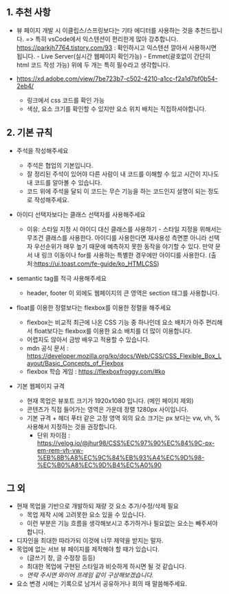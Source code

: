 ## 1. 추천 사항
- 뷰 페이지 개발 시 이클립스/스프링보다는 기타 에디터를 사용하는 것을 추천드립니다.
   => 특히 vsCode에서 익스텐션이 편리한게 많아 강추합니다. 
   https://parkjh7764.tistory.com/93 : 확인하시고 익스텐션 깔아서 사용하시면 됩니다.
       - Live Server(실시간 웹페이지 확인가능)
       - Emmet(괄호없이 간단히 html 코드 작성 가능)
       위에 두 개는 특히 필수라고 생각합니다.
 
- https://xd.adobe.com/view/7be723b7-c502-4210-a1cc-f2a1d7bf0b54-2eb4/
   - 링크에서 css 코드를 확인 가능
   - 색상, 요소 크기를 확인할 수 있지만 요소 위치 배치는 직접하셔야합니다.

## 2. 기본 규칙
- 주석을 작성해주세요
   - 주석은 협업의 기본입니다. 
   - 잘 정리된 주석이 있어야 다른 사람이 내 코드를 이해할 수 있고 시간이 지나도 내 코드를 알아볼 수 있습니다.
   - 코드 위에 주석을 달되 이 코드는 무슨 기능을 하는 코드인지 설명이 되는 정도로 작성해주세요.
 
- 아이디 선택자보다는 클래스 선택자를 사용해주세요
   - 이유: 스타일 지정 시 아이디 대신 클래스를 사용하기 - 스타일 지정을 위해서는 무조건 클래스를 사용한다.
   아이디를 사용한다면 재사용성 측면뿐 아니라 선택자 우선순위가 매우 높기 때문에 예측하지 못한 동작을 야기할 수 있다.
   만약 문서 내 링크 이동이나 for를 사용하는 특별한 경우에만 아이디를 사용한다. (출처:https://ui.toast.com/fe-guide/ko_HTMLCSS)
 
- semantic tag를 적극 사용해주세요
   - header, footer 이 외에도 웹페이지의 큰 영역은 section 태그를 사용합니다.
 
- float를 이용한 정렬보다는 flexbox를 이용한 정렬을 해주세요
   - flexbox는 비교적 최근에 나온 CSS 기능 중 하나인데 요소 배치가 아주 편리해서 float보다는 flexbox를 이용한 요소 배치를 더 많이 이용합니다.
   - 어렵지도 않아서 금방 배우고 적용할 수 있습니다.
   - mdn 공식 문서 : https://developer.mozilla.org/ko/docs/Web/CSS/CSS_Flexible_Box_Layout/Basic_Concepts_of_Flexbox
   - flexbox 학습 게임 : https://flexboxfroggy.com/#ko
 
- 기본 웹페이지 규격
   - 현재 목업은 뷰포트 크기가 1920x1080 입니다. (메인 페이지 제외)
   - 콘텐츠가 직접 들어가는 영역은 가운데 정렬 1280px 사이입니다.
   - 기본 규격 + 헤더 푸터 같은 고정 영역 외의 요소 크기는 px 보다는 vw, vh, % 사용해서 지정하는 것을 권장합니다.
       - 단위 차이점 : https://velog.io/@jhur98/CSS%EC%97%90%EC%84%9C-px-em-rem-vh-vw-%EB%8B%A8%EC%9C%84%EB%93%A4%EC%9D%98-%EC%B0%A8%EC%9D%B4%EC%A0%90

## 그 외
- 현재 목업을 기반으로 개발하되 재량 것 요소 추가/수정/삭제 필요
  - 목업 제작 시에 고려못한 요소 있을 수 있습니다.  
  - 이런 부분은 기능 흐름을 생각해보시고 추가하거나 필요없는 요소는 빼주셔야합니다.
- 디자인을 최대한 따라가되 이것에 너무 제약을 받지는 말자. 
- 목업에 없는 서브 뷰 페이지를 제작해야 할 때가 있습니다. 
  - (글쓰기 창, 글 수정창 등등) 
  - 최대한 목업에 구현된 스타일과 비슷하게 하시면 될 것 같습니다. 
  - _연락 주시면 와이어 프레임 같이 구상해보겠습니다._
- 요소 변경 시에는 기록으로 남겨서 공유하거나 회의 때 말씀해주세요.   